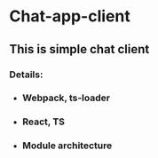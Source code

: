 # Chat-app-client

## This is simple chat client

### Details:
* ### Webpack, ts-loader
* ### React, TS
* ### Module architecture